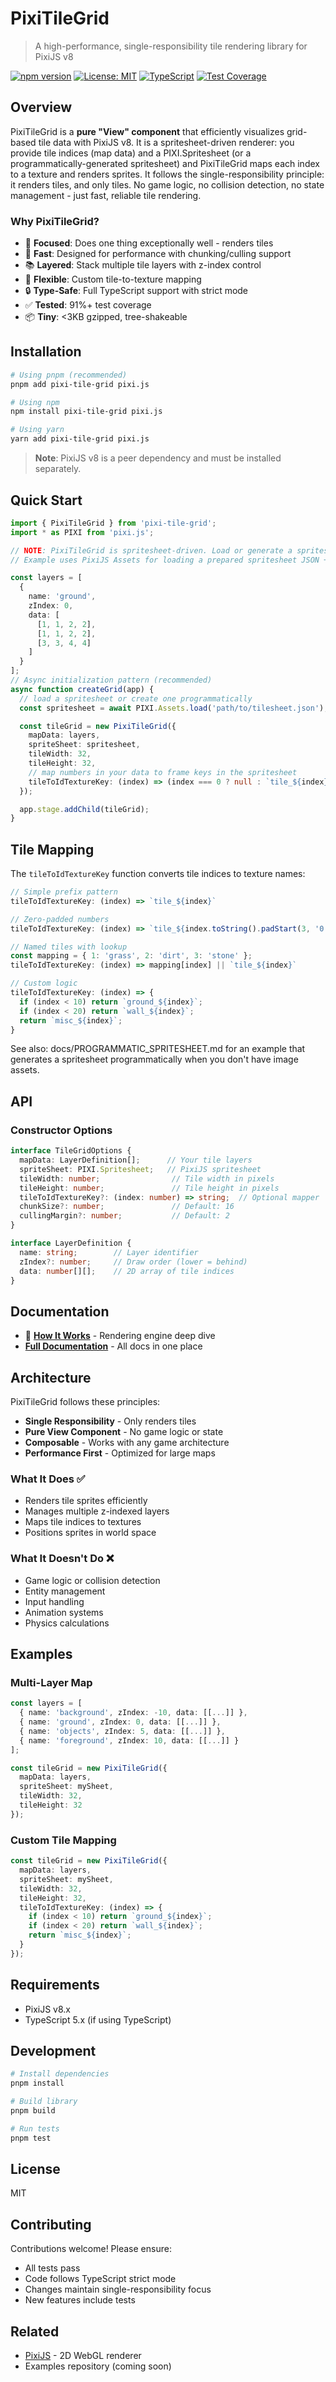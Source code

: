# PixiTileGrid

> A high-performance, single-responsibility tile rendering library for PixiJS v8

[![npm version](https://badge.fury.io/js/pixi-tile-grid.svg)](https://www.npmjs.com/package/pixi-tile-grid)
[![License: MIT](https://img.shields.io/badge/License-MIT-yellow.svg)](https://opensource.org/licenses/MIT)
[![TypeScript](https://img.shields.io/badge/TypeScript-5.9-blue.svg)](https://www.typescriptlang.org/)
[![Test Coverage](https://img.shields.io/badge/coverage-91.93%25-brightgreen.svg)](https://github.com/axel-dl/pixi-tile-grid)

## Overview

PixiTileGrid is a **pure "View" component** that efficiently visualizes grid-based tile data with PixiJS v8. It is a spritesheet-driven renderer: you provide tile indices (map data) and a PIXI.Spritesheet (or a programmatically-generated spritesheet) and PixiTileGrid maps each index to a texture and renders sprites. It follows the single-responsibility principle: it renders tiles, and only tiles. No game logic, no collision detection, no state management - just fast, reliable tile rendering.

### Why PixiTileGrid?

- 🎯 **Focused**: Does one thing exceptionally well - renders tiles
- 🚀 **Fast**: Designed for performance with chunking/culling support
- 📚 **Layered**: Stack multiple tile layers with z-index control
- 🎨 **Flexible**: Custom tile-to-texture mapping
- 🔒 **Type-Safe**: Full TypeScript support with strict mode
- ✅ **Tested**: 91%+ test coverage
- 📦 **Tiny**: <3KB gzipped, tree-shakeable

## Installation

```bash
# Using pnpm (recommended)
pnpm add pixi-tile-grid pixi.js

# Using npm
npm install pixi-tile-grid pixi.js

# Using yarn
yarn add pixi-tile-grid pixi.js
```

> **Note**: PixiJS v8 is a peer dependency and must be installed separately.

## Quick Start

```typescript
import { PixiTileGrid } from 'pixi-tile-grid';
import * as PIXI from 'pixi.js';

// NOTE: PixiTileGrid is spritesheet-driven. Load or generate a spritesheet first (async)
// Example uses PixiJS Assets for loading a prepared spritesheet JSON + image.

const layers = [
  {
    name: 'ground',
    zIndex: 0,
    data: [
      [1, 1, 2, 2],
      [1, 1, 2, 2],
      [3, 3, 4, 4]
    ]
  }
];
// Async initialization pattern (recommended)
async function createGrid(app) {
  // load a spritesheet or create one programmatically
  const spritesheet = await PIXI.Assets.load('path/to/tilesheet.json');

  const tileGrid = new PixiTileGrid({
    mapData: layers,
    spriteSheet: spritesheet,
    tileWidth: 32,
    tileHeight: 32,
    // map numbers in your data to frame keys in the spritesheet
    tileToIdTextureKey: (index) => (index === 0 ? null : `tile_${index}`)
  });

  app.stage.addChild(tileGrid);
}
```

## Tile Mapping

The `tileToIdTextureKey` function converts tile indices to texture names:

```typescript
// Simple prefix pattern
tileToIdTextureKey: (index) => `tile_${index}`

// Zero-padded numbers
tileToIdTextureKey: (index) => `tile_${index.toString().padStart(3, '0')}`

// Named tiles with lookup
const mapping = { 1: 'grass', 2: 'dirt', 3: 'stone' };
tileToIdTextureKey: (index) => mapping[index] || `tile_${index}`

// Custom logic
tileToIdTextureKey: (index) => {
  if (index < 10) return `ground_${index}`;
  if (index < 20) return `wall_${index}`;
  return `misc_${index}`;
}
```

See also: docs/PROGRAMMATIC_SPRITESHEET.md for an example that generates a spritesheet programmatically when you don't have image assets.

## API

### Constructor Options

```typescript
interface TileGridOptions {
  mapData: LayerDefinition[];      // Your tile layers
  spriteSheet: PIXI.Spritesheet;   // PixiJS spritesheet
  tileWidth: number;                // Tile width in pixels
  tileHeight: number;               // Tile height in pixels
  tileToIdTextureKey?: (index: number) => string;  // Optional mapper
  chunkSize?: number;               // Default: 16
  cullingMargin?: number;           // Default: 2
}

interface LayerDefinition {
  name: string;        // Layer identifier
  zIndex?: number;     // Draw order (lower = behind)
  data: number[][];    // 2D array of tile indices
}
```

## Documentation

- 📖 **[How It Works](./docs/how-it-works.md)** - Rendering engine deep dive
- **[Full Documentation](./docs/README.md)** - All docs in one place

## Architecture

PixiTileGrid follows these principles:

- **Single Responsibility** - Only renders tiles
- **Pure View Component** - No game logic or state
- **Composable** - Works with any game architecture
- **Performance First** - Optimized for large maps

### What It Does ✅

- Renders tile sprites efficiently
- Manages multiple z-indexed layers
- Maps tile indices to textures
- Positions sprites in world space

### What It Doesn't Do ❌

- Game logic or collision detection
- Entity management
- Input handling
- Animation systems
- Physics calculations

## Examples

### Multi-Layer Map

```typescript
const layers = [
  { name: 'background', zIndex: -10, data: [[...]] },
  { name: 'ground', zIndex: 0, data: [[...]] },
  { name: 'objects', zIndex: 5, data: [[...]] },
  { name: 'foreground', zIndex: 10, data: [[...]] }
];

const tileGrid = new PixiTileGrid({
  mapData: layers,
  spriteSheet: mySheet,
  tileWidth: 32,
  tileHeight: 32
});
```

### Custom Tile Mapping

```typescript
const tileGrid = new PixiTileGrid({
  mapData: layers,
  spriteSheet: mySheet,
  tileWidth: 32,
  tileHeight: 32,
  tileToIdTextureKey: (index) => {
    if (index < 10) return `ground_${index}`;
    if (index < 20) return `wall_${index}`;
    return `misc_${index}`;
  }
});
```

## Requirements

- PixiJS v8.x
- TypeScript 5.x (if using TypeScript)

## Development

```bash
# Install dependencies
pnpm install

# Build library
pnpm build

# Run tests
pnpm test
```

## License

MIT

## Contributing

Contributions welcome! Please ensure:

- All tests pass
- Code follows TypeScript strict mode
- Changes maintain single-responsibility focus
- New features include tests

## Related

- [PixiJS](https://pixijs.com/) - 2D WebGL renderer
- Examples repository (coming soon)
